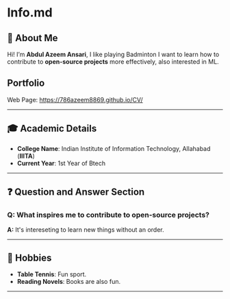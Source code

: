 # Info.md  

## 👋 About Me  
Hi! I’m **Abdul Azeem Ansari**, I like playing Badminton
I want to learn how to contribute to  **open-source projects** more effectively, also interested in ML.

## Portfolio
Web Page: https://786azeem8869.github.io/CV/

---

## 🎓 Academic Details  
- **College Name**: Indian Institute of Information Technology, Allahabad (**IIITA**)  
- **Current Year**: 1st Year of Btech 

---

## ❓ Question and Answer Section  
### **Q: What inspires me to contribute to open-source projects?**  
**A:** It's intereseting to learn new things without an order.

---

## 🌟 Hobbies  
- **Table Tennis**: Fun sport.
- **Reading Novels**: Books are also fun.  

---
